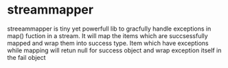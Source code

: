 # streammapper
streeammapper is tiny yet powerfull lib to gracfully handle exceptions in map() fuction in a stream. 
It will map the items which are succsessfully mapped and wrap them into success type. 
Item which have exceptions while mapping will retun null for success object and wrap exception itself in the fail object

